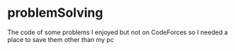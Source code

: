 # problemSolving
The code of some problems I enjoyed but not on CodeForces so I needed a place to save them other than my pc
